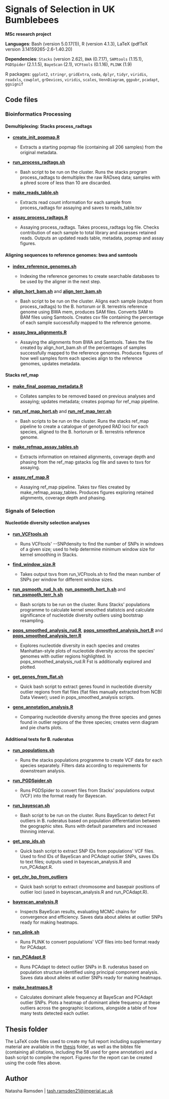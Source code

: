 # Signals of Selection in UK Bumblebees

**MSc research project**

**Languages**: Bash (version 5.0.17(1)), R (version 4.1.3), LaTeX (pdfTeX version 3.14159265-2.6-1.40.20)

**Dependencies**: `Stacks` (version 2.62), `BWA` (0.7.17), `SAMtools` (1.15.1), `PGDSpider` (2.1.1.5), `BayeScan` (2.1), `VCFtools` (0.1.16), `PLINK` (1.9)

R packages: `ggplot2`, `stringr`, `gridExtra`, `coda`, `dplyr`, `tidyr`, `viridis`, `readxls`, `cowplot`, `grDevices`, `viridis`, `scales`, `VennDiagram`, `ggpubr`, `pcadapt`, `ggsignif`



## Code files


### Bioinformatics Processing

#### Demultiplexing: Stacks process_radtags

* [**create_init_popmap.R**](code/create_init_popmap.R)
  * Extracts a starting popmap file (containing all 206 samples) from the original metadata.

* [**run_process_radtags.sh**](code/run_process_radtags.sh)
  * Bash script to be run on the cluster. Runs the stacks program process_radtags to demultiplex the raw RADseq data; samples with a phred score of less than 10 are discarded.

* [**make_reads_table.sh**](code/make_reads_table.sh)
  * Extracts read count information for each sample from process_radtags for assaying and saves to reads_table.tsv

* [**assay_process_radtags.R**](code/assay_process_radtags.R)
  * Assaying process_radtags. Takes process_radtags log file. Checks contribution of each sample to total library and assesses retained reads. Outputs an updated reads table, metadata, popmap and assay figures.

#### Aligning sequences to reference genomes: bwa and samtools

* [**index_reference_genomes.sh**](code/index_reference_genomes.sh)
  * Indexing the reference genomes to create searchable databases to be used by the aligner in the next step.

* [**align_hort_bam.sh**](code/align_hort_bam.sh) and [**align_terr_bam.sh**](code/align_terr_bam.sh)
  * Bash script to be run on the cluster. Aligns each sample (output from process_radtags) to the B. hortorum or B. terrestris reference genome using BWA mem, produces SAM files. Converts SAM to BAM files using Samtools. Creates csv file containing the percentage of each sample successfully mapped to the reference genome.

* [**assay_bwa_alignments.R**](code/assay_bwa_alignments.R)
  * Assaying the alignments from BWA and Samtools. Takes the file created by align_hort_bam.sh of the percentages of samples successfully mapped to the reference genomes. Produces figures of how well samples form each species align to the reference genomes, updates metadata.

#### Stacks ref_map

* [**make_final_popmap_metadata.R**](code/make_final_popmap_metadata.R)
  * Collates samples to be removed based on previous analyses and assaying; updates metadata; creates popmap for ref_map pipeline.

* [**run_ref_map_hort.sh**](code/run_ref_map_hort.sh) and [**run_ref_map_terr.sh**](code/run_ref_map_terr.sh)
  * Bash scripts to be run on the cluster. Runs the stacks ref_map pipeline to create a catalogue of genotyped RAD loci for each species, aligned to the B. hortorum or B. terrestris reference genome.

* [**make_refmap_assay_tables.sh**](code/make_refmap_assay_tables.sh)
  * Extracts information on retained alignments, coverage depth and phasing from the ref_map gstacks log file and saves to tsvs for assaying.

* [**assay_ref_map.R**](code/assay_ref_map.R)
  * Assaying ref_map pipeline. Takes tsv files created by make_refmap_assay_tables. Produces figures exploring retained alignments, coverage depth and phasing.


### Signals of Selection

#### Nucleotide diversity selection analyses

* [**run_VCFtools.sh**](code/run_VCFtools.sh)
  * Runs VCFtools' --SNPdensity to find the number of SNPs in windows of a given size; used to help determine minimum window size for kernel smoothing in Stacks.

* [**find_window_size.R**](code/find_window_size.R)
  * Takes output tsvs from run_VCFtools.sh to find the mean number of SNPs per window for different window sizes.

* [**run_psmooth_rud_h.sh**](code/run_psmooth_rud_h.sh), [**run_psmooth_hort_h.sh**](code/run_psmooth_hort_h.sh) and [**run_psmooth_terr_h.sh**](code/run_psmooth_terr_h.sh)
  * Bash scripts to be run on the cluster. Runs Stacks' populations programme to calculate kernel smoothed statistcis and calculate significance of nucleotide diversity outliers using bootstrap resampling.

* [**pops_smoothed_analysis_rud.R**](code/pops_smoothed_analysis_rud.R), [**pops_smoothed_analysis_hort.R**](code/pops_smoothed_analysis_hort.R) and [**pops_smoothed_analysis_terr.R**](code/pops_smoothed_analysis_terr.R)
  * Explores nucleotide diversity in each species and creates Manhattan-style plots of nucleotide diversity across the species' genomes with outlier regions highlighted. In pops_smoothed_analysis_rud.R Fst is additionally explored and plotted.

* [**get_genes_from_flat.sh**](code/get_genes_from_flat.sh)
  * Quick bash script to extract genes found in nucleotide diversity outlier regions from flat files (flat files manually extracted from NCBI Data Viewer); used in pops_smoothed_analysis scripts.

* [**gene_annotation_analysis.R**](code/gene_annotation_analysis.R)
  * Comparing nucleotide diversity among the three species and genes found in outlier regions of the three species; creates venn diagram and pie charts plots. 

#### Additional tests for B. ruderatus

* [**run_populations.sh**](code/run_populations.sh)
  * Runs the stacks populations programme to create VCF data for each species separately. Filters data according to requirements for downstream analysis. 

* [**run_PGDSpider.sh**](code/run_PGDSpider.sh)
  * Runs PGDSpider to convert files from Stacks' populations output (VCF) into the format ready for Bayescan.

* [**run_bayescan.sh**](code/run_bayescan.sh)
  * Bash script to be run on the cluster. Runs BayeScan to detect Fst outliers in B. ruderatus based on population differentiation between the geographic sites. Runs with default parameters and increased thinning interval.

* [**get_snp_ids.sh**](code/get_snp_ids.sh)
  * Quick bash script to extract SNP IDs from populations' VCF files. Used to find IDs of BayeScan and PCAdapt outlier SNPs, saves IDs to text files; outputs used in bayescan_analysis.R and run_PCAdapt.R.

* [**get_chr_bp_from_outliers**](code/get_chr_bp_from_outlier.sh)
  * Quick bash script to extract chromosome and basepair positions of outlier loci (used in bayescan_analysis.R and run_PCAdapt.R).

* [**bayescan_analysis.R**](code/bayescan_analysis.R)
  * Inspects BayeScan results, evaluating MCMC chains for convergence and efficiency. Saves data about alleles at outlier SNPs ready for making heatmaps.

* [**run_plink.sh**](code/run_plink.sh)
  * Runs PLINK to convert populations' VCF files into bed format ready for PCAdapt. 

* [**run_PCAdapt.R**](code/run_PCAdapt.R)
  * Runs PCAdapt to detect outlier SNPs in B. ruderatus based on population structure identified using principal component analysis. Saves data about alleles at outlier SNPs ready for making heatmaps.

* [**make_heatmaps.R**](code/make_heatmaps.R)
  * Calculates dominant allele frequency at BayeScan and PCAdapt outlier SNPs. Plots a heatmap of dominant allele frequency at these outliers across the geographic locations, alongside a table of how many tests detected each outlier. 



## Thesis folder

The LaTeX code files used to create my full report including supplementary material are available in the [thesis](thesis) folder, as well as the bibtex file (containing all citations, including the 58 used for gene annotation) and a bash script to compile the report. Figures for the report can be created using the code files above.



## Author

Natasha Ramsden | tash.ramsden21@imperial.ac.uk
